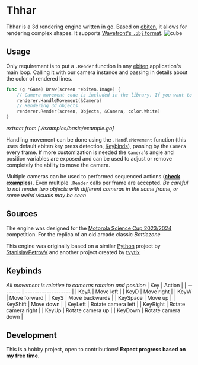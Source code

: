 # Thhar

Thhar is a 3d rendering engine written in go. Based on [ebiten](https://ebitengine.org/), it allows for rendering complex shapes. It supports [Wavefront's `.obj` format](https://en.wikipedia.org/wiki/Wavefront_.obj_file). ![cube](https://i.imgur.com/nNJsauP.png)

## Usage

Only requirement is to put a `.Render` function in any [ebiten](https://ebitengine.org/) application's main loop. Calling it with our camera instance and passing in details about the color of rendered lines.
```go
func (g *Game) Draw(screen *ebiten.Image) {
	// Camera movement code is included in the library. If you want to use your own code for that you can by modifying the "origin" of the camera.
	renderer.HandleMovement(&Camera)
	// Rendering 3d objects
	renderer.Render(screen, Objects, &Camera, color.White)
}
``` 
*extract from [./examples/basic/example.go]* 

Handling movement can be done using the `.HandleMovement` function (this uses default ebiten key press detection, [Keybinds](#Keybinds)), passing by the `Camera` every frame. If more customization is needed the `Camera`'s angle and position variables are exposed and can be used to adjust or remove completely the ability to move the camera.

Multiple cameras can be used to performed sequenced actions ([**check examples**](./examples/sequence/)). Even multiple `.Render` calls per frame are accepted. *Be careful to not render two objects with different cameras in the same frame, or some weird visuals may be seen* 

## Sources 

The engine was designed for the [Motorola Science Cup 2023/2024](https://science-cup.pl/) competition. For the replica of an old arcade classic *Battlezone*

This engine was originally based on a similar [Python](https://www.python.org/) project by [StanislavPetrovV](https://github.com/StanislavPetrovV/Software_3D_engine) and another project created by [tvytlx](https://github.com/tvytlx/render-py)


## Keybinds
*All movement is relative to cameras rotation and position*
| Key      | Action              |
| -------- | ------------------- |
| KeyA     | Move left           |
| KeyD     | Move right          |
| KeyW     | Move forward        |
| KeyS     | Move backwards      |
| KeySpace | Move up             |
| KeyShift | Move down           |
| KeyLeft  | Rotate camera left  |
| KeyRight | Rotate camera right |
| KeyUp    | Rotate camera up    |
| KeyDown  | Rotate camera down  |

## Development

This is a hobby project, open to contributions! **Expect progress based on my free time**.